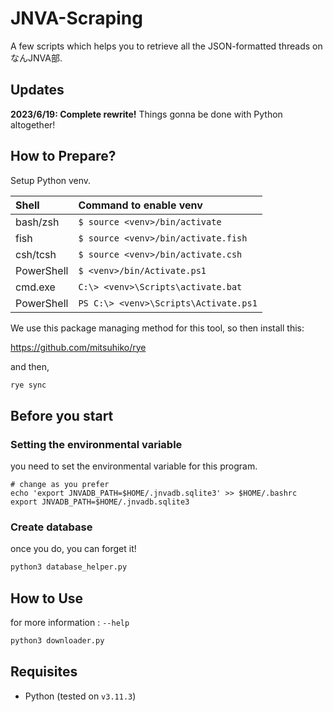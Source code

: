 # JNVA-Scraping

A few scripts which helps you to retrieve all the JSON-formatted threads on なんJNVA部.

## Updates

__2023/6/19: Complete rewrite!__
Things gonna be done with Python altogether!

## How to Prepare?

Setup Python venv.

|Shell|Command to enable venv|
|:----|:----|
|bash/zsh|`$ source <venv>/bin/activate`|
|fish|`$ source <venv>/bin/activate.fish`|
|csh/tcsh|`$ source <venv>/bin/activate.csh`|
|PowerShell|`$ <venv>/bin/Activate.ps1`|
|cmd.exe|`C:\> <venv>\Scripts\activate.bat`|
|PowerShell|`PS C:\> <venv>\Scripts\Activate.ps1`|

We use this package managing method for this tool, so then install this:

https://github.com/mitsuhiko/rye

and then,

```bash
rye sync
```

## Before you start

### Setting the environmental variable

you need to set the environmental variable for this program.
```
# change as you prefer
echo 'export JNVADB_PATH=$HOME/.jnvadb.sqlite3' >> $HOME/.bashrc
export JNVADB_PATH=$HOME/.jnvadb.sqlite3
```

### Create database

once you do, you can forget it!

```bash
python3 database_helper.py
```

## How to Use

for more information : `--help`

```bash
python3 downloader.py
```

## Requisites

* Python (tested on `v3.11.3`)
